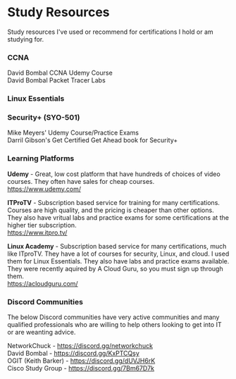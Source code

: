 # Study Resources
Study resources I've used or recommend for certifications I hold or am studying for.

### CCNA
David Bombal CCNA Udemy Course  
David Bombal Packet Tracer Labs  

### Linux Essentials


### Security+ (SYO-501)
Mike Meyers' Udemy Course/Practice Exams  
Darril Gibson's Get Certified Get Ahead book for Security+  

### Learning Platforms
**Udemy** - Great, low cost platform that have hundreds of choices of video courses. They often have sales for cheap courses.  
https://www.udemy.com/  

**ITProTV**  - Subscription based service for training for many certifications. Courses are high quality, and the pricing is cheaper than other options. They also have vritual labs and practice exams for some certifications at the higher tier subscription.  
https://www.itpro.tv/  

**Linux Academy** - Subscription based service for many certifications, much like ITproTV. They have a lot of courses for security, Linux, and cloud. I used them for Linux Essentials. They also have labs and practice exams available. They were recently aquired by A Cloud Guru, so you must sign up through them.  
https://acloudguru.com/  

### Discord Communities
The below Discord communities have very active communities and many qualified professionals who are willing to help others looking to get into IT or are weanting advice.  
  
NetworkChuck - https://discord.gg/networkchuck  
David Bombal - https://discord.gg/KxPTCQsy  
OGIT (Keith Barker) - https://discord.gg/dUVJH6rK    
Cisco Study Group - https://discord.gg/7Bm67D7k  

